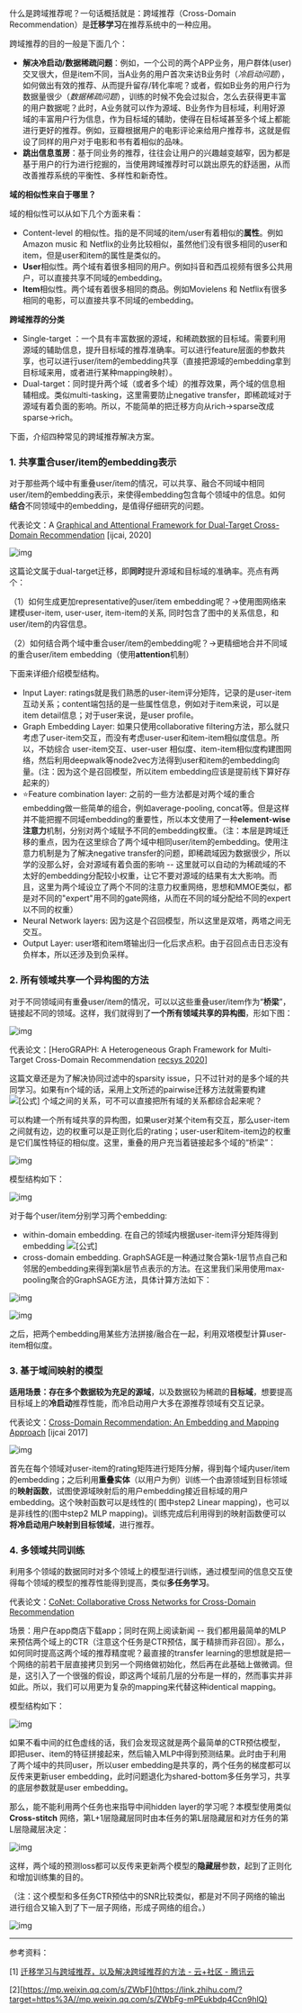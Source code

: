 什么是跨域推荐呢？一句话概括就是：跨域推荐（Cross-Domain Recommendation）是**迁移学习**在推荐系统中的一种应用。

跨域推荐的目的一般是下面几个：

- **解决冷启动/数据稀疏问题**：例如，一个公司的两个APP业务，用户群体(user)交叉很大，但是item不同，当A业务的用户首次来访B业务时（*冷启动问题*），如何做出有效的推荐、从而提升留存/转化率呢？或者，假如B业务的用户行为数据量很少（*数据稀疏问题*），训练的时候不免会过拟合，怎么去获得更丰富的用户数据呢？此时，A业务就可以作为源域、B业务作为目标域，利用好源域的丰富用户行为信息，作为目标域的辅助，使得在目标域甚至多个域上都能进行更好的推荐。例如，豆瓣根据用户的电影评论来给用户推荐书，这就是假设了同样的用户对于电影和书有着相似的品味。
- **跳出信息茧房**：基于同业务的推荐，往往会让用户的兴趣越变越窄，因为都是基于用户的行为进行挖掘的，当使用跨域推荐时可以跳出原先的舒适圈，从而改善推荐系统的平衡性、多样性和新奇性。

**域的相似性来自于哪里？**

域的相似性可以从如下几个方面来看：

- Content-level 的相似性。指的是不同域的item/user有着相似的**属性**。例如Amazon music 和 Netflix的业务比较相似，虽然他们没有很多相同的user和item，但是user和item的属性是类似的。
- **User**相似性。两个域有着很多相同的用户。例如抖音和西瓜视频有很多公共用户，可以直接共享不同域的embedding。
- **Item**相似性。两个域有着很多相同的商品。例如Movielens 和 Netflix有很多相同的电影，可以直接共享不同域的embedding。

**跨域推荐的分类**

- Single-target ：一个具有丰富数据的源域，和稀疏数据的目标域。需要利用源域的辅助信息，提升目标域的推荐准确率。可以进行feature层面的参数共享，也可以进行user/item的embedding共享（直接把源域的embedding拿到目标域来用，或者进行某种mapping映射）。
- Dual-target：同时提升两个域（或者多个域）的推荐效果，两个域的信息相辅相成。类似multi-tasking，这里需要防止negative transfer，即稀疏域对于源域有着负面的影响。所以，不能简单的把迁移方向从rich->sparse改成sparse->rich。

下面，介绍四种常见的跨域推荐解决方案。

### 1. 共享重合user/item的embedding表示

对于那些两个域中有重叠user/item的情况，可以共享、融合不同域中相同user/item的embedding表示，来使得embedding包含每个领域中的信息。如何**结合**不同领域中的embedding，是值得仔细研究的问题。

代表论文：A [Graphical and Attentional Framework for Dual-Target Cross-Domain Recommendation](https://link.zhihu.com/?target=https%3A//www.ijcai.org/proceedings/2020/0415.pdf) [ijcai, 2020]



![img](https://pic4.zhimg.com/80/v2-e2bc71135409dadff199ffa8a27f364b_1440w.jpg)     

这篇论文属于dual-target迁移，即**同时**提升源域和目标域的准确率。亮点有两个：

（1）如何生成更加representative的user/item embedding呢？->使用图网络来建模user-item, user-user, item-item的关系, 同时包含了图中的关系信息，和user/item的内容信息。

（2）如何结合两个域中重合user/item的embedding呢？->更精细地合并不同域的重合user/item embedding（使用**attention**机制）

下面来详细介绍模型结构。

- Input Layer: ratings就是我们熟悉的user-item评分矩阵，记录的是user-item互动关系；content端包括的是一些属性信息，例如对于item来说，可以是item detail信息；对于user来说，是user profile。
- Graph Embedding Layer: 如果只使用collaborative filtering方法，那么就只考虑了user-item交互，而没有考虑user-user和item-item相似度信息。所以，不妨综合 user-item交互、user-user 相似度、item-item相似度构建图网络，然后利用deepwalk等node2vec方法得到user和item的embedding向量。(注：因为这个是召回模型，所以item embedding应该是提前线下算好存起来的）
- ⭐Feature combination layer: 之前的一些方法都是对两个域的重合embedding做一些简单的组合，例如average-pooling, concat等。但是这样并不能把握不同域embedding的重要性，所以本文使用了一种**element-wise注意力**机制，分别对两个域赋予不同的embedding权重。（注：本层是跨域迁移的重点，因为在这里综合了两个域中相同user/item的embedding。使用注意力机制是为了解决negative transfer的问题，即稀疏域因为数据很少，所以学的没那么好，会对源域有着负面的影响 -- 这里就可以自动的为稀疏域的不太好的embedding分配较小权重，让它不要对源域的结果有太大影响。而且，这里为两个域设立了两个不同的注意力权重网络，思想和MMOE类似，都是对不同的"expert"用不同的gate网络，从而在不同的域分配给不同的expert以不同的权重）
- Neural Network layers: 因为这是个召回模型，所以这里是双塔，两塔之间无交互。
- Output Layer: user塔和item塔输出归一化后求点积。由于召回点击日志没有负样本，所以还涉及到负采样。

### 2. 所有领域共享一个异构图的方法

对于不同领域间有重叠user/item的情况，可以以这些重叠user/item作为“**桥梁**”，链接起不同的领域。这样，我们就得到了**一个所有领域共享的异构图**，形如下图：

![img](https://pic2.zhimg.com/80/v2-c821296fc44cae2b7c0786ca0431e051_1440w.jpg)

代表论文：[HeroGRAPH: A Heterogeneous Graph Framework for Multi-Target Cross-Domain Recommendation [recsys 2020\]](https://link.zhihu.com/?target=http%3A//ceur-ws.org/Vol-2715/paper6.pdf)

这篇文章还是为了解决协同过滤中的sparsity issue，只不过针对的是多个域的共同学习。如果有n个域的话，采用上文所述的pairwise迁移方法就需要构建 ![[公式]](https://www.zhihu.com/equation?tex=C_n%5E2) 个域之间的关系，可不可以直接把所有域的关系都综合起来呢？

可以构建一个所有域共享的异构图，如果user对某个item有交互，那么user-item之间就有边，边的权重可以是正则化后的rating；user-user和item-item边的权重是它们属性特征的相似度。这里，重叠的用户充当着链接起多个域的“桥梁”：

![img](https://pic4.zhimg.com/80/v2-7669a4fb0d57bc172f32dfff1622ec6b_1440w.jpg)

模型结构如下：

![img](https://pic1.zhimg.com/80/v2-be883f0abcac727b0a84e49f64d8efbc_1440w.jpg)

对于每个user/item分别学习两个embedding:

- within-domain embedding. 在自己的领域内根据user-item评分矩阵得到embedding ![[公式]](https://www.zhihu.com/equation?tex=E_A%28%5Ccdot%29)
- cross-domain embedding. GraphSAGE是一种通过聚合第k-1层节点自己和邻居的embedding来得到第k层节点表示的方法。在这里我们采用使用max-pooling聚合的GraphSAGE方法，具体计算方法如下：

![img](https://pic2.zhimg.com/80/v2-98ee227907e9de269ebe7b79e0f6d8d5_1440w.jpg)

![img](https://pic1.zhimg.com/80/v2-7dd92cbdba4bed71bca9142778be4470_1440w.jpg)

之后，把两个embedding用某些方法拼接/融合在一起，利用双塔模型计算user-item相似度。

### 3. **基于域间映射的模型**

**适用场景：**存在多个数据较为充足的**源域**，以及数据较为稀疏的**目标域**，想要提高目标域上的**冷启动**推荐性能，而冷启动用户大多在源推荐领域有交互记录。

代表论文：[Cross-Domain Recommendation: An Embedding and Mapping Approach](https://link.zhihu.com/?target=https%3A//www.ijcai.org/proceedings/2017/0343.pdf) [ijcai 2017]

![img](https://pic4.zhimg.com/80/v2-c8b1de6619c71cfaad0f2e8624c6e463_1440w.jpg)

首先在每个领域对user-item的rating矩阵进行矩阵分解，得到每个域内user/item的embedding；之后利用**重叠实体**（以用户为例）训练一个由源领域到目标领域的**映射函数**，试图使源域映射后的用户embedding接近目标域的用户embedding。这个映射函数可以是线性的( 图中step2 Linear mapping)，也可以是非线性的(图中step2 MLP mapping)。训练完成后利用得到的映射函数便可以**将冷启动用户映射到目标领域**，进行推荐。

### 4. 多领域共同训练

利用多个领域的数据同时对多个领域上的模型进行训练，通过模型间的信息交互使得每个领域的模型的推荐性能得到提高，类似**多任务学习**。

代表论文：[CoNet: Collaborative Cross Networks for Cross-Domain Recommendation](https://link.zhihu.com/?target=https%3A//www.ijcai.org/proceedings/2017/0343.pdf)

场景：用户在app商店下载app；同时在网上阅读新闻 -- 我们都用最简单的MLP来预估两个域上的CTR（注意这个任务是CTR预估，属于精排而非召回）。那么，如何同时提高这两个域的推荐精度呢？最直接的transfer learning的思想就是把一个网络的前若干层直接拷贝到另一个网络做初始化，然后再在此基础上做微调。但是，这引入了一个很强的假设，即这两个域前几层的分布是一样的，然而事实并非如此。所以，我们可以用更为复杂的mapping来代替这种identical mapping。

模型结构如下：

![img](https://pic4.zhimg.com/80/v2-e4019a8dceb9afa0a5fabc17f9aad1b7_1440w.jpg)

如果不看中间的红色虚线的话，我们会发现这就是两个最简单的CTR预估模型，即把user、item的特征拼接起来，然后输入MLP中得到预测结果。此时由于利用了两个域中的共同user，所以user embedding是共享的，两个任务的梯度都可以反传来更新user embedding，此时问题退化为shared-bottom多任务学习，共享的底层参数就是user embedding。

那么，能不能利用两个任务也来指导中间hidden layer的学习呢？本模型使用类似**Cross-stitch** 网络，第L+1层隐藏层同时由本任务的第L层隐藏层和对方任务的第L层隐藏层决定：

![img](https://pic3.zhimg.com/80/v2-87bd316ab21f8b31428897a54b25141a_1440w.jpg)

这样，两个域的预测loss都可以反传来更新两个模型的**隐藏层**参数，起到了正则化和增加训练集的目的。

（注：这个模型和多任务CTR预估中的SNR比较类似，都是对不同子网络的输出进行组合又输入到了下一层子网络，形成子网络的组合。）

![img](https://pic2.zhimg.com/80/v2-d5a2e7b0ee52b0f03f26ea97a0485585_1440w.jpg)

------

参考资料：

[1] [迁移学习与跨域推荐，以及解决跨域推荐的方法 - 云+社区 - 腾讯云](https://link.zhihu.com/?target=https%3A//cloud.tencent.com/developer/news/814591)

[2][https://mp.weixin.qq.com/s/ZWbF](https://link.zhihu.com/?target=https%3A//mp.weixin.qq.com/s/ZWbFg-mPEukbdp4Ccn9hlQ)